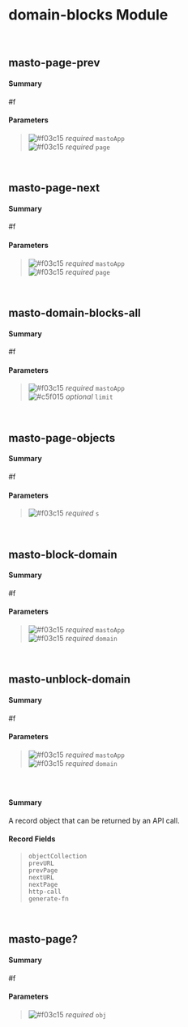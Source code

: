 # domain-blocks Module


<br />

## masto-page-prev
#### Summary
#f
#### Parameters
> ![#f03c15](https://placehold.it/15/f03c15/000000?text=+) _required_	`mastoApp` <br />
> ![#f03c15](https://placehold.it/15/f03c15/000000?text=+) _required_	`page` <br />

<br />

## masto-page-next
#### Summary
#f
#### Parameters
> ![#f03c15](https://placehold.it/15/f03c15/000000?text=+) _required_	`mastoApp` <br />
> ![#f03c15](https://placehold.it/15/f03c15/000000?text=+) _required_	`page` <br />

<br />

## masto-domain-blocks-all
#### Summary
#f
#### Parameters
> ![#f03c15](https://placehold.it/15/f03c15/000000?text=+) _required_	`mastoApp` <br />
> ![#c5f015](https://placehold.it/15/c5f015/000000?text=+) _optional_	`limit` <br />

<br />

## masto-page-objects
#### Summary
#f
#### Parameters
> ![#f03c15](https://placehold.it/15/f03c15/000000?text=+) _required_	`s` <br />

<br />

## masto-block-domain
#### Summary
#f
#### Parameters
> ![#f03c15](https://placehold.it/15/f03c15/000000?text=+) _required_	`mastoApp` <br />
> ![#f03c15](https://placehold.it/15/f03c15/000000?text=+) _required_	`domain` <br />

<br />

## masto-unblock-domain
#### Summary
#f
#### Parameters
> ![#f03c15](https://placehold.it/15/f03c15/000000?text=+) _required_	`mastoApp` <br />
> ![#f03c15](https://placehold.it/15/f03c15/000000?text=+) _required_	`domain` <br />

<br />

## <mastodon-pagination-object>
#### Summary
A record object that can be returned by an API call.
#### Record Fields
> `objectCollection` <br />
> `prevURL` <br />
> `prevPage` <br />
> `nextURL` <br />
> `nextPage` <br />
> `http-call` <br />
> `generate-fn` <br />

<br />

## masto-page?
#### Summary
#f
#### Parameters
> ![#f03c15](https://placehold.it/15/f03c15/000000?text=+) _required_	`obj` <br />

<br />

